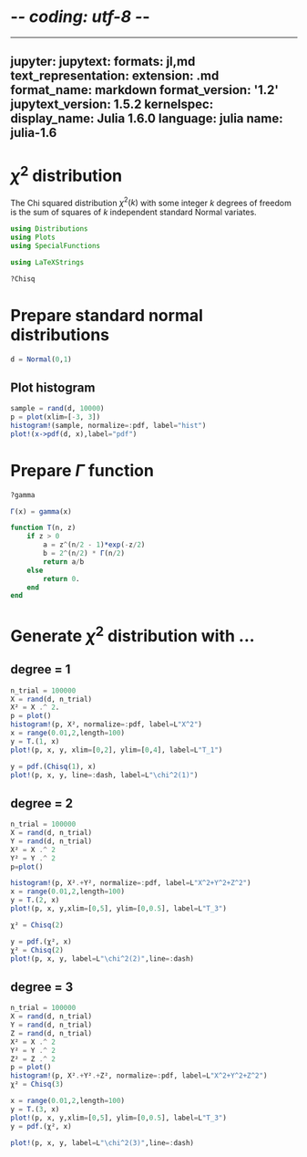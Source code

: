 # -*- coding: utf-8 -*-
---
jupyter:
  jupytext:
    formats: jl,md
    text_representation:
      extension: .md
      format_name: markdown
      format_version: '1.2'
      jupytext_version: 1.5.2
  kernelspec:
    display_name: Julia 1.6.0
    language: julia
    name: julia-1.6
---

<!-- #region -->
# $\chi^2$ distribution


The Chi squared distribution $\chi^2(k)$ with some integer $k$ degrees of freedom is the sum of squares of $k$ independent standard Normal variates.

<!-- #endregion -->

```julia
using Distributions 
using Plots
using SpecialFunctions

using LaTeXStrings
```

```julia
?Chisq
```

# Prepare standard normal distributions

```julia
d = Normal(0,1)
```

## Plot histogram

```julia
sample = rand(d, 10000)
p = plot(xlim=[-3, 3])
histogram!(sample, normalize=:pdf, label="hist")
plot!(x->pdf(d, x),label="pdf")
```


# Prepare $\Gamma$ function

```julia
?gamma 
```

```julia
Γ(x) = gamma(x)
```

```julia
function T(n, z) 
    if z > 0
        a = z^(n/2 - 1)*exp(-z/2)
        b = 2^(n/2) * Γ(n/2)
        return a/b
    else
        return 0.
    end
end
```

# Generate $\chi^2$ distribution with ...


## degree = 1

```julia
n_trial = 100000
X = rand(d, n_trial)
X² = X .^ 2.
p = plot()
histogram!(p, X², normalize=:pdf, label=L"X^2")
x = range(0.01,2,length=100)
y = T.(1, x)
plot!(p, x, y, xlim=[0,2], ylim=[0,4], label=L"T_1")

y = pdf.(Chisq(1), x)
plot!(p, x, y, line=:dash, label=L"\chi^2(1)")

```

## degree = 2

```julia
n_trial = 100000
X = rand(d, n_trial)
Y = rand(d, n_trial)
X² = X .^ 2
Y² = Y .^ 2
p=plot()

histogram!(p, X².+Y², normalize=:pdf, label=L"X^2+Y^2+Z^2")
x = range(0.01,2,length=100)
y = T.(2, x)
plot!(p, x, y,xlim=[0,5], ylim=[0,0.5], label=L"T_3")

χ² = Chisq(2)

y = pdf.(χ², x)
χ² = Chisq(2)
plot!(p, x, y, label=L"\chi^2(2)",line=:dash)
```

## degree = 3


```julia
n_trial = 100000
X = rand(d, n_trial)
Y = rand(d, n_trial)
Z = rand(d, n_trial)
X² = X .^ 2
Y² = Y .^ 2
Z² = Z .^ 2
p = plot()
histogram!(p, X².+Y².+Z², normalize=:pdf, label=L"X^2+Y^2+Z^2")
χ² = Chisq(3)

x = range(0.01,2,length=100)
y = T.(3, x)
plot!(p, x, y,xlim=[0,5], ylim=[0,0.5], label=L"T_3")
y = pdf.(χ², x)

plot!(p, x, y, label=L"\chi^2(3)",line=:dash)
```
